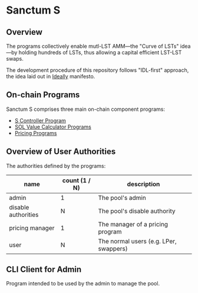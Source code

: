 # Sanctum S

## Overview

The programs collectively enable mutl-LST AMM—the "Curve of LSTs" idea—by holding hundreds of LSTs, thus allowing a capital efficient LST-LST swaps.

The development procedure of this repository follows "IDL-first" approach, the idea laid out in [Ideally](https://github.com/igneous-labs/ideally) manifesto.

## On-chain Programs

Sanctum S comprises three main on-chain component programs:
 - [S Controller Program](./docs/s-controller-program/README.md)
 - [SOL Value Calculator Programs](./docs/sol-value-calculator-programs/README.md)
 - [Pricing Programs](./docs/pricing-programs/README.md)

## Overview of User Authorities

The authorities defined by the programs:

| name | count (1 / N)| description |
| - | - | - |
| admin | 1 | The pool's admin |
| disable authorities | N | The pool's disable authority |
| pricing manager | 1 | The manager of a pricing program |
| user | N | The normal users (e.g. LPer, swappers) |

## CLI Client for Admin

Program intended to be used by the admin to manage the pool.
